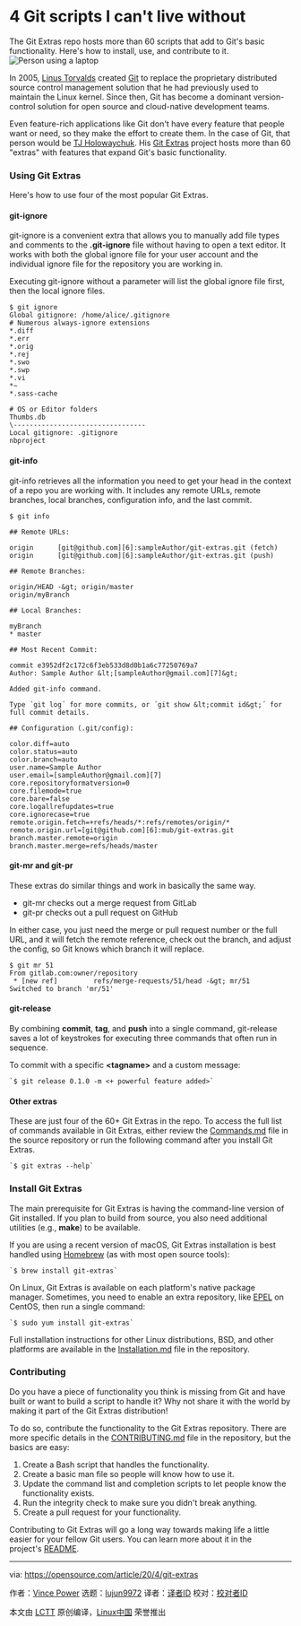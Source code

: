 [#]: collector: (lujun9972)
[#]: translator: (wxy)
[#]: reviewer: ( )
[#]: publisher: ( )
[#]: url: ( )
[#]: subject: (4 Git scripts I can't live without)
[#]: via: (https://opensource.com/article/20/4/git-extras)
[#]: author: (Vince Power https://opensource.com/users/vincepower)

4 Git scripts I can't live without
======
The Git Extras repo hosts more than 60 scripts that add to Git's basic
functionality. Here's how to install, use, and contribute to it.
![Person using a laptop][1]

In 2005, [Linus Torvalds][2] created [Git][3] to replace the proprietary distributed source control management solution that he had previously used to maintain the Linux kernel. Since then, Git has become a dominant version-control solution for open source and cloud-native development teams.

Even feature-rich applications like Git don't have every feature that people want or need, so they make the effort to create them. In the case of Git, that person would be [TJ Holowaychuk][4]. His [Git Extras][5] project hosts more than 60 "extras" with features that expand Git's basic functionality.

### Using Git Extras

Here's how to use four of the most popular Git Extras.

#### git-ignore

git-ignore is a convenient extra that allows you to manually add file types and comments to the **.git-ignore** file without having to open a text editor. It works with both the global ignore file for your user account and the individual ignore file for the repository you are working in.

Executing git-ignore without a parameter will list the global ignore file first, then the local ignore files.


```
$ git ignore
Global gitignore: /home/alice/.gitignore
# Numerous always-ignore extensions
*.diff
*.err
*.orig
*.rej
*.swo
*.swp
*.vi
*~
*.sass-cache

# OS or Editor folders
Thumbs.db
\---------------------------------
Local gitignore: .gitignore
nbproject
```

#### git-info

git-info retrieves all the information you need to get your head in the context of a repo you are working with. It includes any remote URLs, remote branches, local branches, configuration info, and the last commit.


```
$ git info

## Remote URLs:

origin      [git@github.com][6]:sampleAuthor/git-extras.git (fetch)
origin      [git@github.com][6]:sampleAuthor/git-extras.git (push)

## Remote Branches:

origin/HEAD -&gt; origin/master
origin/myBranch

## Local Branches:

myBranch
* master

## Most Recent Commit:

commit e3952df2c172c6f3eb533d8d0b1a6c77250769a7
Author: Sample Author &lt;[sampleAuthor@gmail.com][7]&gt;

Added git-info command.

Type ´git log´ for more commits, or ´git show &lt;commit id&gt;´ for full commit details.

## Configuration (.git/config):

color.diff=auto
color.status=auto
color.branch=auto
user.name=Sample Author
user.email=[sampleAuthor@gmail.com][7]
core.repositoryformatversion=0
core.filemode=true
core.bare=false
core.logallrefupdates=true
core.ignorecase=true
remote.origin.fetch=+refs/heads/*:refs/remotes/origin/*
remote.origin.url=[git@github.com][6]:mub/git-extras.git
branch.master.remote=origin
branch.master.merge=refs/heads/master
```

#### git-mr and git-pr

These extras do similar things and work in basically the same way.

  * git-mr checks out a merge request from GitLab
  * git-pr checks out a pull request on GitHub



In either case, you just need the merge or pull request number or the full URL, and it will fetch the remote reference, check out the branch, and adjust the config, so Git knows which branch it will replace.


```
$ git mr 51
From gitlab.com:owner/repository
 * [new ref]         refs/merge-requests/51/head -&gt; mr/51
Switched to branch 'mr/51'
```

#### git-release

By combining **commit**, **tag**, and **push** into a single command, git-release saves a lot of keystrokes for executing three commands that often run in sequence.

To commit with a specific **&lt;tagname&gt;** and a custom message:


```
`$ git release 0.1.0 -m <+ powerful feature added>`
```

#### Other extras

These are just four of the 60+ Git Extras in the repo. To access the full list of commands available in Git Extras, either review the [Commands.md][8] file in the source repository or run the following command after you install Git Extras.


```
`$ git extras --help`
```

### Install Git Extras

The main prerequisite for Git Extras is having the command-line version of Git installed. If you plan to build from source, you also need additional utilities (e.g., **make**) to be available.

If you are using a recent version of macOS, Git Extras installation is best handled using [Homebrew][9] (as with most open source tools):


```
`$ brew install git-extras`
```

On Linux, Git Extras is available on each platform's native package manager. Sometimes, you need to enable an extra repository, like [EPEL][10] on CentOS, then run a single command:


```
`$ sudo yum install git-extras`
```

Full installation instructions for other Linux distributions, BSD, and other platforms are available in the [Installation.md][11] file in the repository.

### Contributing

Do you have a piece of functionality you think is missing from Git and have built or want to build a script to handle it? Why not share it with the world by making it part of the Git Extras distribution!

To do so, contribute the functionality to the Git Extras repository. There are more specific details in the [CONTRIBUTING.md][12] file in the repository, but the basics are easy:

  1. Create a Bash script that handles the functionality.
  2. Create a basic man file so people will know how to use it.
  3. Update the command list and completion scripts to let people know the functionality exists.
  4. Run the integrity check to make sure you didn't break anything.
  5. Create a pull request for your functionality.



Contributing to Git Extras will go a long way towards making life a little easier for your fellow Git users. You can learn more about it in the project's [README][13].

--------------------------------------------------------------------------------

via: https://opensource.com/article/20/4/git-extras

作者：[Vince Power][a]
选题：[lujun9972][b]
译者：[译者ID](https://github.com/译者ID)
校对：[校对者ID](https://github.com/校对者ID)

本文由 [LCTT](https://github.com/LCTT/TranslateProject) 原创编译，[Linux中国](https://linux.cn/) 荣誉推出

[a]: https://opensource.com/users/vincepower
[b]: https://github.com/lujun9972
[1]: https://opensource.com/sites/default/files/styles/image-full-size/public/lead-images/laptop_screen_desk_work_chat_text.png?itok=UXqIDRDD (Person using a laptop)
[2]: https://en.wikipedia.org/wiki/Linus_Torvalds
[3]: https://git-scm.com/
[4]: https://github.com/tj
[5]: https://github.com/tj/git-extras
[6]: mailto:git@github.com
[7]: mailto:sampleAuthor@gmail.com
[8]: https://github.com/tj/git-extras/blob/master/Commands.md
[9]: https://brew.sh/
[10]: https://fedoraproject.org/wiki/EPEL
[11]: https://github.com/tj/git-extras/blob/master/Installation.md
[12]: https://github.com/tj/git-extras/blob/master/CONTRIBUTING.md
[13]: https://github.com/tj/git-extras/blob/master/Readme.md
